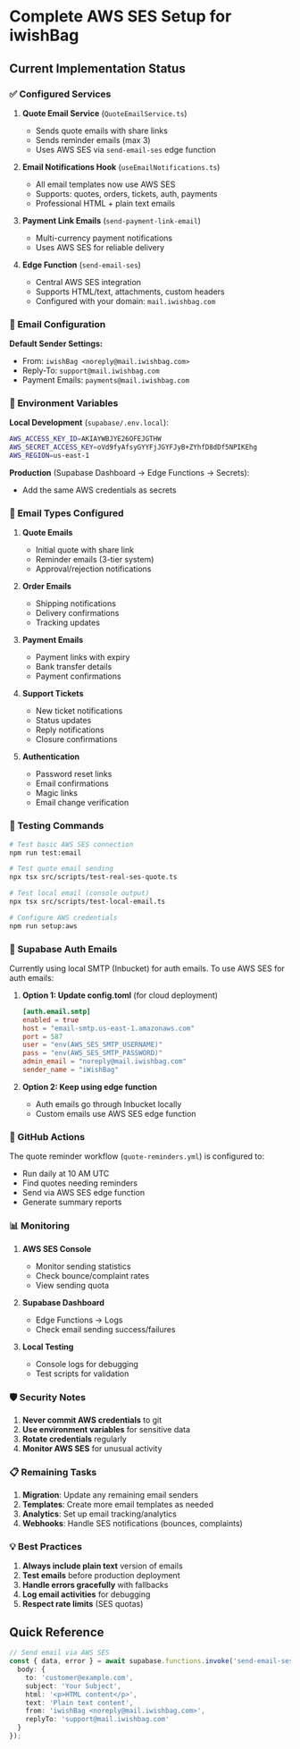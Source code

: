 # Complete AWS SES Setup for iwishBag

## Current Implementation Status

### ✅ Configured Services

1. **Quote Email Service** (`QuoteEmailService.ts`)
   - Sends quote emails with share links
   - Sends reminder emails (max 3)
   - Uses AWS SES via `send-email-ses` edge function

2. **Email Notifications Hook** (`useEmailNotifications.ts`)
   - All email templates now use AWS SES
   - Supports: quotes, orders, tickets, auth, payments
   - Professional HTML + plain text emails

3. **Payment Link Emails** (`send-payment-link-email`)
   - Multi-currency payment notifications
   - Uses AWS SES for reliable delivery

4. **Edge Function** (`send-email-ses`)
   - Central AWS SES integration
   - Supports HTML/text, attachments, custom headers
   - Configured with your domain: `mail.iwishbag.com`

### 📧 Email Configuration

**Default Sender Settings:**
- From: `iwishBag <noreply@mail.iwishbag.com>`
- Reply-To: `support@mail.iwishbag.com`
- Payment Emails: `payments@mail.iwishbag.com`

### 🔧 Environment Variables

**Local Development** (`supabase/.env.local`):
```bash
AWS_ACCESS_KEY_ID=AKIAYWBJYE26OFEJGTHW
AWS_SECRET_ACCESS_KEY=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
AWS_REGION=us-east-1
```

**Production** (Supabase Dashboard → Edge Functions → Secrets):
- Add the same AWS credentials as secrets

### 📨 Email Types Configured

1. **Quote Emails**
   - Initial quote with share link
   - Reminder emails (3-tier system)
   - Approval/rejection notifications

2. **Order Emails**
   - Shipping notifications
   - Delivery confirmations
   - Tracking updates

3. **Payment Emails**
   - Payment links with expiry
   - Bank transfer details
   - Payment confirmations

4. **Support Tickets**
   - New ticket notifications
   - Status updates
   - Reply notifications
   - Closure confirmations

5. **Authentication**
   - Password reset links
   - Email confirmations
   - Magic links
   - Email change verification

### 🚀 Testing Commands

```bash
# Test basic AWS SES connection
npm run test:email

# Test quote email sending
npx tsx src/scripts/test-real-ses-quote.ts

# Test local email (console output)
npx tsx src/scripts/test-local-email.ts

# Configure AWS credentials
npm run setup:aws
```

### 📝 Supabase Auth Emails

Currently using local SMTP (Inbucket) for auth emails. To use AWS SES for auth emails:

1. **Option 1: Update config.toml** (for cloud deployment)
   ```toml
   [auth.email.smtp]
   enabled = true
   host = "email-smtp.us-east-1.amazonaws.com"
   port = 587
   user = "env(AWS_SES_SMTP_USERNAME)"
   pass = "env(AWS_SES_SMTP_PASSWORD)"
   admin_email = "noreply@mail.iwishbag.com"
   sender_name = "iWishBag"
   ```

2. **Option 2: Keep using edge function**
   - Auth emails go through Inbucket locally
   - Custom emails use AWS SES edge function

### 🔄 GitHub Actions

The quote reminder workflow (`quote-reminders.yml`) is configured to:
- Run daily at 10 AM UTC
- Find quotes needing reminders
- Send via AWS SES edge function
- Generate summary reports

### 📊 Monitoring

1. **AWS SES Console**
   - Monitor sending statistics
   - Check bounce/complaint rates
   - View sending quota

2. **Supabase Dashboard**
   - Edge Functions → Logs
   - Check email sending success/failures

3. **Local Testing**
   - Console logs for debugging
   - Test scripts for validation

### 🛡️ Security Notes

1. **Never commit AWS credentials** to git
2. **Use environment variables** for sensitive data
3. **Rotate credentials** regularly
4. **Monitor AWS SES** for unusual activity

### 📋 Remaining Tasks

1. **Migration**: Update any remaining email senders
2. **Templates**: Create more email templates as needed
3. **Analytics**: Set up email tracking/analytics
4. **Webhooks**: Handle SES notifications (bounces, complaints)

### 💡 Best Practices

1. **Always include plain text** version of emails
2. **Test emails** before production deployment
3. **Handle errors gracefully** with fallbacks
4. **Log email activities** for debugging
5. **Respect rate limits** (SES quotas)

## Quick Reference

```typescript
// Send email via AWS SES
const { data, error } = await supabase.functions.invoke('send-email-ses', {
  body: {
    to: 'customer@example.com',
    subject: 'Your Subject',
    html: '<p>HTML content</p>',
    text: 'Plain text content',
    from: 'iwishBag <noreply@mail.iwishbag.com>',
    replyTo: 'support@mail.iwishbag.com'
  }
});
```